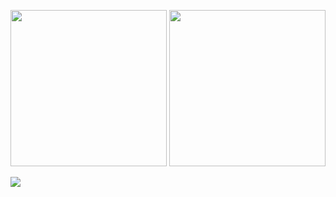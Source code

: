

<img src="https://cdn.enjinx.io/metadata/raw/6e630af4d709d50b064374d3ad782b10979ff187/c7bdfcdb5a2fa1624e229e12e6f0a6fceb0c8563.jpeg" width="250" height="250"> <img src="https://cdn.enjinx.io/metadata/raw/cc6fb6b37a19c1b70e68bc2feaff5d57f32efd13/d5a8c02ce747ae1dd13fc7be18df5dbfdf817e47.jpeg" width="250" height="250">

![](https://github-readme-stats.vercel.app/api?username=groovy-sky&show_icons=true)

